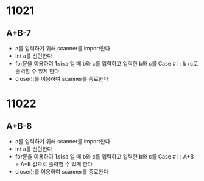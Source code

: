 # 11021

## A+B-7

- a를 입력하기 위해 scanner를 import한다
- int a를 선언한다
- for문을 이용하여 1≤i≤a 일 때 b와 c를 입력하고 입력한 b와 c를 Case # i : b+c로 출력할 수 있게 한다
- close();를 이용하여 scanner를 종료한다

# 11022

## A+B-8

- a를 입력하기 위해 scanner를 import한다
- int a를 선언한다
- for문을 이용하여 1≤i≤a 일 때 b와 c를 입력하고 입력한 b와 c를 Case # i : A+B = A+B 값으로 출력할 수 있게 한다
- close();를 이용하여 scanner를 종료한다
